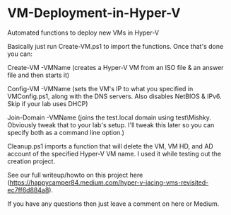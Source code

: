 # VM-Deployment-in-Hyper-V
Automated functions to deploy new VMs in Hyper-V

Basically just run Create-VM.ps1 to import the functions. Once that's done you can:

Create-VM -VMName <name>  (creates a Hyper-V VM from an ISO file & an answer file and then starts it)

Config-VM -VMName <name> (sets the VM's IP to what you specified in VMConfig.ps1, along with the DNS servers. Also disables NetBIOS & IPv6. Skip if your lab uses DHCP)

Join-Domain -VMName <name> (joins the test.local domain using test\Mishky. Obviously tweak that to your lab's setup. I'll tweak this later so you can specify both as a command line option.)

Cleanup.ps1 imports a function that will delete the VM, VM HD, and AD account of the specified Hyper-V VM name. I used it while testing out the creation project. 

See our full writeup/howto on this project here (https://happycamper84.medium.com/hyper-v-iacing-vms-revisited-ec7ff6d884a8).

If you have any questions then just leave a comment on here or Medium.
